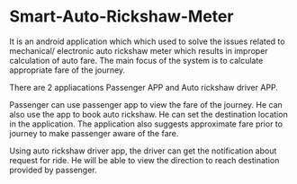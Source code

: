 # Smart-Auto-Rickshaw-Meter

It is an android application which which used to solve the issues related to mechanical/ electronic auto rickshaw meter which results in improper calculation of auto fare.
The main focus of the system is to calculate appropriate fare of the journey.

There are 2 appliacations Passenger APP and Auto rickshaw driver APP.

Passenger can use passenger app to view the fare of the journey. He can also use the app to book auto rickshaw. He can set the destination location in the application.
The application also suggests approximate fare prior to journey to make passenger aware of the fare.

Using auto rickshaw driver app, the driver can get the notification about request for ride. He will be able to view the direction to reach destination provided by passenger.
